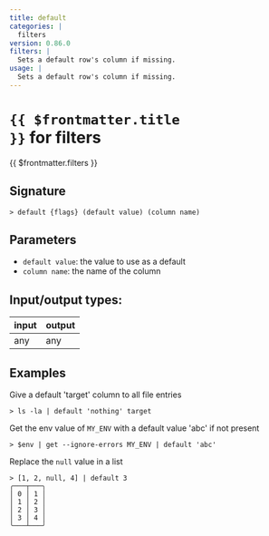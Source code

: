 ```yaml
---
title: default
categories: |
  filters
version: 0.86.0
filters: |
  Sets a default row's column if missing.
usage: |
  Sets a default row's column if missing.
---
```

<!-- This file is automatically generated. Please edit the command in https://github.com/nushell/nushell instead. -->

# <code>{{ $frontmatter.title }}</code> for filters

<div class='command-title'>{{ $frontmatter.filters }}</div>

## Signature

```> default {flags} (default value) (column name)```

## Parameters

 -  `default value`: the value to use as a default
 -  `column name`: the name of the column


## Input/output types:

| input | output |
| ----- | ------ |
| any   | any    |

## Examples

Give a default 'target' column to all file entries
```nu
> ls -la | default 'nothing' target

```

Get the env value of `MY_ENV` with a default value 'abc' if not present
```nu
> $env | get --ignore-errors MY_ENV | default 'abc'

```

Replace the `null` value in a list
```nu
> [1, 2, null, 4] | default 3
╭───┬───╮
│ 0 │ 1 │
│ 1 │ 2 │
│ 2 │ 3 │
│ 3 │ 4 │
╰───┴───╯

```
